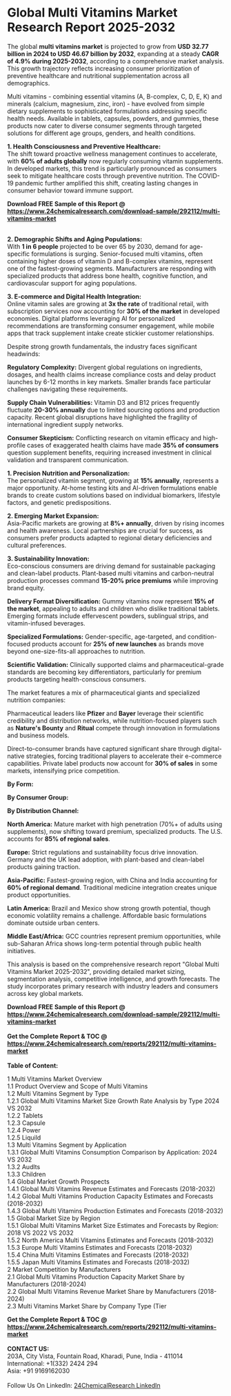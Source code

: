 <h1>Global Multi Vitamins Market Research Report 2025-2032</h1><p>The global <strong>multi vitamins market</strong> is projected to grow from <strong>USD 32.77 billion in 2024 to USD 46.67 billion by 2032</strong>, expanding at a steady <strong>CAGR of 4.9% during 2025-2032</strong>, according to a comprehensive market analysis. This growth trajectory reflects increasing consumer prioritization of preventive healthcare and nutritional supplementation across all demographics.</p><p>Multi vitamins - combining essential vitamins (A, B-complex, C, D, E, K) and minerals (calcium, magnesium, zinc, iron) - have evolved from simple dietary supplements to sophisticated formulations addressing specific health needs. Available in tablets, capsules, powders, and gummies, these products now cater to diverse consumer segments through targeted solutions for different age groups, genders, and health conditions.</p><p><strong>1. Health Consciousness and Preventive Healthcare:</strong><br>
The shift toward proactive wellness management continues to accelerate, with <strong>60% of adults globally</strong> now regularly consuming vitamin supplements. In developed markets, this trend is particularly pronounced as consumers seek to mitigate healthcare costs through preventive nutrition. The COVID-19 pandemic further amplified this shift, creating lasting changes in consumer behavior toward immune support.</p><div><b>Download FREE Sample of this Report @ 
            <a href="https://www.24chemicalresearch.com/download-sample/292112/multi-vitamins-market">
            https://www.24chemicalresearch.com/download-sample/292112/multi-vitamins-market</a></b></div><br><p><strong>2. Demographic Shifts and Aging Populations:</strong><br>
With <strong>1 in 6 people</strong> projected to be over 65 by 2030, demand for age-specific formulations is surging. Senior-focused multi vitamins, often containing higher doses of vitamin D and B-complex vitamins, represent one of the fastest-growing segments. Manufacturers are responding with specialized products that address bone health, cognitive function, and cardiovascular support for aging populations.</p><p><strong>3. E-commerce and Digital Health Integration:</strong><br>
Online vitamin sales are growing at <strong>3x the rate</strong> of traditional retail, with subscription services now accounting for <strong>30% of the market</strong> in developed economies. Digital platforms leveraging AI for personalized recommendations are transforming consumer engagement, while mobile apps that track supplement intake create stickier customer relationships.</p><p>Despite strong growth fundamentals, the industry faces significant headwinds:</p><p><strong>Regulatory Complexity:</strong> Divergent global regulations on ingredients, dosages, and health claims increase compliance costs and delay product launches by 6-12 months in key markets. Smaller brands face particular challenges navigating these requirements.</p><p><strong>Supply Chain Vulnerabilities:</strong> Vitamin D3 and B12 prices frequently fluctuate <strong>20-30% annually</strong> due to limited sourcing options and production capacity. Recent global disruptions have highlighted the fragility of international ingredient supply networks.</p><p><strong>Consumer Skepticism:</strong> Conflicting research on vitamin efficacy and high-profile cases of exaggerated health claims have made <strong>35% of consumers</strong> question supplement benefits, requiring increased investment in clinical validation and transparent communication.</p><p><strong>1. Precision Nutrition and Personalization:</strong><br>
The personalized vitamin segment, growing at <strong>15% annually</strong>, represents a major opportunity. At-home testing kits and AI-driven formulations enable brands to create custom solutions based on individual biomarkers, lifestyle factors, and genetic predispositions.</p><p><strong>2. Emerging Market Expansion:</strong><br>
Asia-Pacific markets are growing at <strong>8%+ annually</strong>, driven by rising incomes and health awareness. Local partnerships are crucial for success, as consumers prefer products adapted to regional dietary deficiencies and cultural preferences.</p><p><strong>3. Sustainability Innovation:</strong><br>
Eco-conscious consumers are driving demand for sustainable packaging and clean-label products. Plant-based multi vitamins and carbon-neutral production processes command <strong>15-20% price premiums</strong> while improving brand equity.</p><p><strong>Delivery Format Diversification:</strong> Gummy vitamins now represent <strong>15% of the market</strong>, appealing to adults and children who dislike traditional tablets. Emerging formats include effervescent powders, sublingual strips, and vitamin-infused beverages.</p><p><strong>Specialized Formulations:</strong> Gender-specific, age-targeted, and condition-focused products account for <strong>25% of new launches</strong> as brands move beyond one-size-fits-all approaches to nutrition.</p><p><strong>Scientific Validation:</strong> Clinically supported claims and pharmaceutical-grade standards are becoming key differentiators, particularly for premium products targeting health-conscious consumers.</p><p>The market features a mix of pharmaceutical giants and specialized nutrition companies:</p><p>Pharmaceutical leaders like <strong>Pfizer</strong> and <strong>Bayer</strong> leverage their scientific credibility and distribution networks, while nutrition-focused players such as <strong>Nature's Bounty</strong> and <strong>Ritual</strong> compete through innovation in formulations and business models.</p><p>Direct-to-consumer brands have captured significant share through digital-native strategies, forcing traditional players to accelerate their e-commerce capabilities. Private label products now account for <strong>30% of sales</strong> in some markets, intensifying price competition.</p><p><strong>By Form:</strong></p><p><strong>By Consumer Group:</strong></p><p><strong>By Distribution Channel:</strong></p><p><strong>North America:</strong> Mature market with high penetration (70%+ of adults using supplements), now shifting toward premium, specialized products. The U.S. accounts for <strong>85% of regional sales</strong>.</p><p><strong>Europe:</strong> Strict regulations and sustainability focus drive innovation. Germany and the UK lead adoption, with plant-based and clean-label products gaining traction.</p><p><strong>Asia-Pacific:</strong> Fastest-growing region, with China and India accounting for <strong>60% of regional demand</strong>. Traditional medicine integration creates unique product opportunities.</p><p><strong>Latin America:</strong> Brazil and Mexico show strong growth potential, though economic volatility remains a challenge. Affordable basic formulations dominate outside urban centers.</p><p><strong>Middle East/Africa:</strong> GCC countries represent premium opportunities, while sub-Saharan Africa shows long-term potential through public health initiatives.</p><p>This analysis is based on the comprehensive research report "Global Multi Vitamins Market 2025-2032", providing detailed market sizing, segmentation analysis, competitive intelligence, and growth forecasts. The study incorporates primary research with industry leaders and consumers across key global markets.</p><div><b>Download FREE Sample of this Report @ 
            <a href="https://www.24chemicalresearch.com/download-sample/292112/multi-vitamins-market">
            https://www.24chemicalresearch.com/download-sample/292112/multi-vitamins-market</a></b></div><br><div><b>Get the Complete Report & TOC @ 
            <a href="https://www.24chemicalresearch.com/reports/292112/multi-vitamins-market">
            https://www.24chemicalresearch.com/reports/292112/multi-vitamins-market</a></b></div><br>
            <b>Table of Content:</b><p>1 Multi Vitamins Market Overview<br />
    1.1 Product Overview and Scope of Multi Vitamins<br />
    1.2 Multi Vitamins Segment by Type<br />
        1.2.1 Global Multi Vitamins Market Size Growth Rate Analysis by Type 2024 VS 2032<br />
        1.2.2 Tablets<br />
        1.2.3 Capsule<br />
        1.2.4 Power<br />
        1.2.5 Liquild<br />
    1.3 Multi Vitamins Segment by Application<br />
        1.3.1 Global Multi Vitamins Consumption Comparison by Application: 2024 VS 2032<br />
        1.3.2 Audlts<br />
        1.3.3 Children<br />
    1.4 Global Market Growth Prospects<br />
        1.4.1 Global Multi Vitamins Revenue Estimates and Forecasts (2018-2032)<br />
        1.4.2 Global Multi Vitamins Production Capacity Estimates and Forecasts (2018-2032)<br />
        1.4.3 Global Multi Vitamins Production Estimates and Forecasts (2018-2032)<br />
    1.5 Global Market Size by Region<br />
        1.5.1 Global Multi Vitamins Market Size Estimates and Forecasts by Region: 2018 VS 2022 VS 2032<br />
        1.5.2 North America Multi Vitamins Estimates and Forecasts (2018-2032)<br />
        1.5.3 Europe Multi Vitamins Estimates and Forecasts (2018-2032)<br />
        1.5.4 China Multi Vitamins Estimates and Forecasts (2018-2032)<br />
        1.5.5 Japan Multi Vitamins Estimates and Forecasts (2018-2032)<br />
2 Market Competition by Manufacturers<br />
    2.1 Global Multi Vitamins Production Capacity Market Share by Manufacturers (2018-2024)<br />
    2.2 Global Multi Vitamins Revenue Market Share by Manufacturers (2018-2024)<br />
    2.3 Multi Vitamins Market Share by Company Type (Tier </p><div><b>Get the Complete Report & TOC @ 
            <a href="https://www.24chemicalresearch.com/reports/292112/multi-vitamins-market">
            https://www.24chemicalresearch.com/reports/292112/multi-vitamins-market</a></b></div><br><b>CONTACT US:</b><br>
            203A, City Vista, Fountain Road, Kharadi, Pune, India - 411014<br>
            International: +1(332) 2424 294<br>
            Asia: +91 9169162030 <br><br>
            Follow Us On LinkedIn: <a href="https://www.linkedin.com/company/24chemicalresearch/">24ChemicalResearch LinkedIn</a>